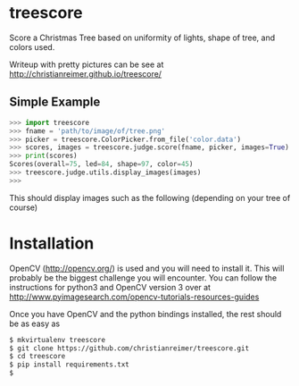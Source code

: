 # treescore
Score a Christmas Tree based on uniformity of lights, shape of tree, and colors used.

Writeup with pretty pictures can be see at
http://christianreimer.github.io/treescore/

## Simple Example

```python
>>> import treescore
>>> fname = 'path/to/image/of/tree.png'
>>> picker = treescore.ColorPicker.from_file('color.data')
>>> scores, images = treescore.judge.score(fname, picker, images=True)
>>> print(scores)
Scores(overall=75, led=84, shape=97, color=45)
>>> treescore.judge.utils.display_images(images)
>>>
```

This should display images such as the following (depending on your tree of
course)


# Installation

OpenCV (http://opencv.org/) is used and you will need to install it. This will
probably be the biggest challenge you will encounter. You can follow the
instructions for python3 and OpenCV version 3 over at
http://www.pyimagesearch.com/opencv-tutorials-resources-guides

Once you have OpenCV and the python bindings installed, the rest should be as
easy as

```bash
$ mkvirtualenv treescore
$ git clone https://github.com/christianreimer/treescore.git
$ cd treescore
$ pip install requirements.txt
$
```

